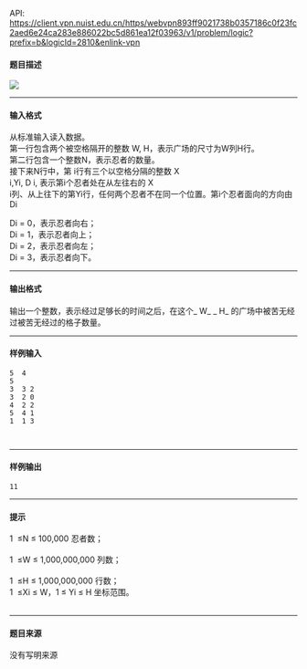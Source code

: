 API: https://client.vpn.nuist.edu.cn/https/webvpn893ff9021738b0357186c0f23fc2aed6e24ca283e886022bc5d861ea12f03963/v1/problem/logic?prefix=b&logicId=2810&enlink-vpn

#### 题目描述

![](../file/2810_0.jpg)

---

#### 输入格式

从标准输入读入数据。  
第一行包含两个被空格隔开的整数 W, H，表示广场的尺寸为W列H行。  
第二行包含一个整数N，表示忍者的数量。  
接下来N行中，第 i行有三个以空格分隔的整数 X  
i,Yi, D i, 表示第i个忍者处在从左往右的 X  
i列、从上往下的第Yi行，任何两个忍者不在同一个位置。第i个忍者面向的方向由Di

Di = 0，表示忍者向右；  
Di = 1，表示忍者向上；  
Di = 2，表示忍者向左；  
Di = 3，表示忍者向下。

---

#### 输出格式

输出一个整数，表示经过足够长的时间之后，在这个_ W_ _ H_  的广场中被苦无经过被苦无经过的格子数量。

---

#### 样例输入
```
5  4
5 
3  3 2
3  2 0
4  2 2
5  4 1
1  1 3
 
 

```

---

#### 样例输出
```
11 

```

---

#### 提示

1  ≤N ≤ 100,000 忍者数；  
   
1  ≤W ≤ 1,000,000,000 列数；  
   
1  ≤H ≤ 1,000,000,000 行数；  
1  ≤Xi ≤ W，1 ≤ Yi ≤ H 坐标范围。  
 

---

#### 题目来源

没有写明来源